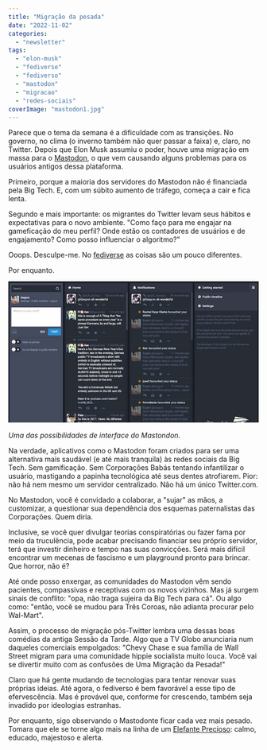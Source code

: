 ```yaml
---
title: "Migração da pesada"
date: "2022-11-02"
categories: 
  - "newsletter"
tags: 
  - "elon-musk"
  - "fediverse"
  - "fediverso"
  - "mastodon"
  - "migracao"
  - "redes-sociais"
coverImage: "mastodon1.jpg"
---
```


Parece que o tema da semana é a dificuldade com as transições. No governo, no clima (o inverno também não quer passar a faixa) e, claro, no Twitter. Depois que Elon Musk assumiu o poder, houve uma migração em massa para o [Mastodon](https://mastodon.social/), o que vem causando alguns problemas para os usuários antigos dessa plataforma.

Primeiro, porque a maioria dos servidores do Mastodon não é financiada pela Big Tech. E, com um súbito aumento de tráfego, começa a cair e fica lenta.

Segundo e mais importante: os migrantes do Twitter levam seus hábitos e expectativas para o novo ambiente. "Como faço para me engajar na gameficação do meu perfil? Onde estão os contadores de usuários e de engajamento? Como posso influenciar o algoritmo?"

Ooops. Desculpe-me. No [fediverse](https://fediverse.party/) as coisas são um pouco diferentes.

Por enquanto.

![mastodonapp.jpg](images/303718ab-79ea-4827-9234-ce6b6d69d4d1.jpg)

_Uma das possibilidades de interface do Mastondon._

Na verdade, aplicativos como o Mastodon foram criados para ser uma alternativa mais saudável (e até mais tranquila) às redes sociais da Big Tech. Sem gamificação. Sem Corporações Babás tentando infantilizar o usuário, mastigando a papinha tecnológica até seus dentes atrofiarem. Pior: não há nem mesmo um servidor centralizado. Não há um único Twitter.com.

No Mastodon, você é convidado a colaborar, a "sujar" as mãos, a customizar, a questionar sua dependência dos esquemas paternalistas das Corporações. Quem diria.

Inclusive, se você quer divulgar teorias conspiratórias ou fazer fama por meio da truculência, pode acabar precisando financiar seu próprio servidor, terá que investir dinheiro e tempo nas suas convicções. Será mais difícil encontrar um mecenas de fascismo e um playground pronto para brincar. Que horror, não é?

Até onde posso enxergar, as comunidades do Mastodon vêm sendo pacientes, compassivas e receptivas com os novos vizinhos. Mas já surgem sinais de conflito: "opa, não traga sujeira da Big Tech para cá". Ou algo como: "então, você se mudou para Três Coroas, não adianta procurar pelo Wal-Mart".

Assim, o processo de migração pós-Twitter lembra uma dessas boas comédias da antiga Sessão da Tarde. Algo que a TV Globo anunciaria num daqueles comerciais empolgados: "Chevy Chase e sua família de Wall Street migram para uma comunidade hippie socialista muito louca. Você vai se divertir muito com as confusões de Uma Migração da Pesada!"

Claro que há gente mudando de tecnologias para tentar renovar suas próprias ideias. Até agora, o fediverso é bem favorável a esse tipo de efervescência. Mas é provável que, conforme for crescendo, também seja invadido por ideologias estranhas.

Por enquanto, sigo observando o Mastodonte ficar cada vez mais pesado. Tomara que ele se torne algo mais na linha de um [Elefante Precioso](https://southernthailandelephants.org/elephants-in-buddhism/): calmo, educado, majestoso e alerta.
